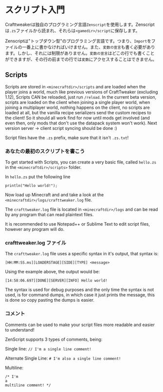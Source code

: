 # スクリプト入門

Crafttweakerは独自のプログラミング言語`Zenscript`を使用します。Zenscriptは`.zs`ファイルから読まれ、それらは`<gamedir>/script`に保存します。

Zenscriptは"トップダウン型"のプログラミング言語です。つまり、`Import`をファイルの一番上に書かなければいけません。また、`変数の宣言`も書く必要があります。しかし、それには制限がありません。`変数の宣言`はどこの行でも書くことができますが、その行の前までの行では`変数`にアクセスすることはできません。

## Scripts

Scripts are stored in `<minecraftdir>/scripts` and are loaded when the player joins a world, much like previous versions of CraftTweaker (excluding 1.12), Scripts CAN be reloaded, just run `/reload`. In the current beta version, scripts are loaded on the client when joining a single player world, when joining a multiplayer world, nothing happens on the client, no scripts are loaded at all, but the vanilla recipe serializers send the custom recipes to the client! So it should all work find for now until mods get involved (and even then, only mods that don't use the datapack system won't work). Next version server -> client script syncing should be done :)

Script files have the `.zs` prefix, make sure that it isn't `.zs.txt`!

### あなたの最初のスクリプトを書こう

To get started with Scripts, you can create a very basic file, called `hello.zs` in the `<minecraftdir>/scripts>` folder.

In `hello.zs` put the following line

```zenscript
println("Hello world!");
```

Now load up Minecraft and and take a look at the `<minecraftdir>/logs/crafttweaker.log` file.

The `crafttweaker.log` file is located in `<minecraftdir>/logs` and can be read by any program that can read plaintext files.

It is recommended to use Notepad++ or Sublime Text to edit script files, however any program will do.

### crafttweaker.log ファイル

The `crafttweaker.log` file uses a specific syntax in it's output, that syntax is:

```
[HH:MM:SS.ms][LOADERSTAGE][SIDE][TYPE] <message>
```

Using the example above, the output would be:

```
[14:58:06.697][DONE][SERVER][INFO] Hello world!
```

The syntax is used for debug purposes and the only time the syntax is not used, is for command dumps, in which case it just prints the message, this is done so copy pasting the dumps is easier.

### コメント

Comments can be used to make your script files more readable and easier to understand!

ZenScript supports 3 types of comments, being:

Single line: `// I'm a single line comment!`

Alternate Single Line: `# I'm also a single line comment!`

Multiline:
```
/* I'm 
a
multiline comment! */
```